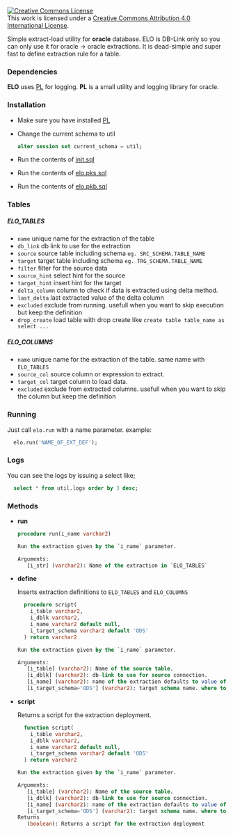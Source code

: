 <a rel="license" href="http://creativecommons.org/licenses/by/4.0/"><img alt="Creative Commons License" style="border-width:0" src="https://i.creativecommons.org/l/by/4.0/88x31.png" /></a><br />This work is licensed under a <a rel="license" href="http://creativecommons.org/licenses/by/4.0/">Creative Commons Attribution 4.0 International License</a>.


Simple extract-load utility for **oracle** database. ELO is DB-Link only so you
can only use it for oracle -> oracle extractions. It is dead-simple and super fast
to define extraction rule for a table.

### Dependencies

  **ELO** uses [PL](https://github.com/bluecolor/pl) for logging.
  **PL** is a small utility and logging library for oracle.

### Installation

  * Make sure you have installed [PL](https://github.com/bluecolor/pl)

  * Change the current schema to util

    ```sql
    alter session set current_schema = util;
    ```

  * Run the contents of [init.sql](src/init.sql)

  * Run the contents of [elo.pks.sql](src/elo.pks.sql)

  * Run the contents of [elo.pkb.sql](src/elo.pkb.sql)

### Tables

  ##### ELO_TABLES

  * `name` unique name for the extraction of the table
  * `db_link` db link to use for the extraction
  * `source` source table including schema `eg. SRC_SCHEMA.TABLE_NAME`
  * `target` target table including schema `eg. TRG_SCHEMA.TABLE_NAME`
  * `filter` filter for the source data
  * `source_hint` select hint for the source
  * `target_hint` insert hint for the target
  * `delta_column` column to check if data is extracted using delta method.
  * `last_delta` last extracted value of the delta column
  * `excluded` exclude from running. usefull when you want to skip execution but keep the definition
  * `drop_create` load table with drop create like `create table table_name as select ...`

  ##### ELO_COLUMNS

  * `name` unique name for the extraction of the table. same name with `ELO_TABLES`
  * `source_col` source column or expression to extract.
  * `target_col` target column to load data.
  * `excluded` exclude from extracted columns. usefull when you want to skip the column but keep the definition


### Running

  Just call `elo.run` with a name parameter. example:

  ```sql
    elo.run('NAME_OF_EXT_DEF');
  ```

### Logs

  You can see the logs by issuing a select like;

  ```sql
    select * from util.logs order by 3 desc;
  ```

### Methods

  * **run**

    ```sql
    procedure run(i_name varchar2)
    ```

    ```sql
    Run the extraction given by the `i_name` parameter.

    Arguments:
       [i_str] (varchar2): Name of the extraction in `ELO_TABLES`
    ```



  * **define**

    Inserts extraction definitions to `ELO_TABLES` and `ELO_COLUMNS`

    ```sql
      procedure script(
        i_table varchar2,
        i_dblk varchar2,
        i_name varchar2 default null,
        i_target_schema varchar2 default 'ODS'
      ) return varchar2
    ```

    ```sql
    Run the extraction given by the `i_name` parameter.

    Arguments:
       [i_table] (varchar2): Name of the source table.
       [i_dblk] (varchar2): db-link to use for source connection.
       [i_name] (varchar2): name of the extraction defaults to value of `i_table`
       [i_target_schema='ODS'] (varchar2): target schema name. where to load data.
    ```

  * **script**

    Returns a script for the extraction deployment.

    ```sql
      function script(
        i_table varchar2,
        i_dblk varchar2,
        i_name varchar2 default null,
        i_target_schema varchar2 default 'ODS'
      ) return varchar2
    ```

    ```sql
    Run the extraction given by the `i_name` parameter.

    Arguments:
       [i_table] (varchar2): Name of the source table.
       [i_dblk] (varchar2): db-link to use for source connection.
       [i_name] (varchar2): name of the extraction defaults to value of `i_table`
       [i_target_schema='ODS'] (varchar2): target schema name. where to load data.
    Returns
       (boolean): Returns a script for the extraction deployment
    ```